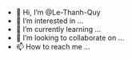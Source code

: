 - 👋 Hi, I’m @Le-Thanh-Quy
- 👀 I’m interested in ...
- 🌱 I’m currently learning ...
- 💞️ I’m looking to collaborate on ...
- 📫 How to reach me ...

<!---
Le-Thanh-Quy/Le-Thanh-Quy is a ✨ special ✨ repository because its `README.md` (this file) appears on your GitHub profile.
You can click the Preview link to take a look at your changes.
--->
